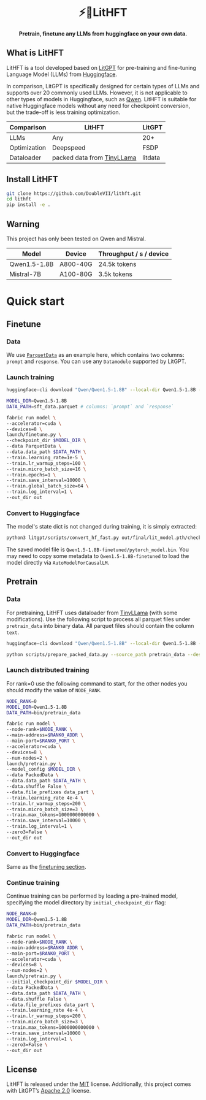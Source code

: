 <div align="center">


# ⚡️🤗LitHFT

**Pretrain, finetune any LLMs from huggingface on your own data.**

</div>

## What is LitHFT

LitHFT is a tool developed based on [LitGPT](https://github.com/Lightning-AI/litgpt) for pre-training and fine-tuning Language Model (LLMs) from [Huggingface](https://huggingface.co/).

In comparison, LitGPT is specifically designed for certain types of LLMs and supports over 20 commonly used LLMs. However, it is not applicable to other types of models in Huggingface, such as [Qwen](https://huggingface.co/Qwen). LitHFT is suitable for native Huggingface models without any need for checkpoint conversion, but the trade-off is less training optimization. 

|Comparison|LitHFT|LitGPT|
|----|----|----|
|LLMs|Any|20+|
|Optimization|Deepspeed|FSDP|
|Dataloader|packed data from [TinyLLama](https://github.com/jzhang38/TinyLlama)|litdata|


## Install LitHFT

```bash
git clone https://github.com/DoubleVII/lithft.git
cd lithft
pip install -e .
```

## Warning
This project has only been tested on Qwen and Mistral.

|Model|Device|Throughput / s / device|
|----|----|----|
|Qwen1.5-1.8B|A800-40G|24.5k tokens|
|Mistral-7B|A100-80G|3.5k tokens|


# Quick start

## Finetune

### Data
We use [`ParquetData`](./litgpt/data/parquet_sft_data.py) as an example here, which contains two columns: `prompt` and `response`. You can use any `Datamodule` supported by LitGPT.

### Launch training

```bash
huggingface-cli download "Qwen/Qwen1.5-1.8B" --local-dir Qwen1.5-1.8B --local-dir-use-symlinks False

MODEL_DIR=Qwen1.5-1.8B
DATA_PATH=sft_data.parquet # columns: `prompt` and `response`

fabric run model \
--accelerator=cuda \
--devices=8 \
launch/finetune.py \
--checkpoint_dir $MODEL_DIR \
--data ParquetData \
--data.data_path $DATA_PATH \
--train.learning_rate=1e-5 \
--train.lr_warmup_steps=100 \
--train.micro_batch_size=16 \
--train.epochs=1 \
--train.save_interval=10000 \
--train.global_batch_size=64 \
--train.log_interval=1 \
--out_dir out
```


### Convert to Huggingface
The model's state dict is not changed during training, it is simply extracted:
```bash
python3 litgpt/scripts/convert_hf_fast.py out/final/lit_model.pth/checkpoint/mp_rank_00_model_states.pt Qwen1.5-1.8B-finetuned
```
The saved model file is `Qwen1.5-1.8B-finetuned/pytorch_model.bin`.
You may need to copy some metadata to `Qwen1.5-1.8B-finetuned` to load the model directly via `AutoModelForCausalLM`.

## Pretrain

### Data
For pretraining, LitHFT uses dataloader from [TinyLLama](https://github.com/jzhang38/TinyLlama) (with some modifications). Use the following script to process all parquet files under `pretrain_data` into binary data. All parquet files should contain the column `text`.


```bash
huggingface-cli download "Qwen/Qwen1.5-1.8B" --local-dir Qwen1.5-1.8B --local-dir-use-symlinks False

python scripts/prepare_packed_data.py --source_path pretrain_data --destination_path bin/pretrain_data --tokenizer_path Qwen1.5-1.8B --prefix data_part
```

### Launch distributed training

For rank=0 use the following command to start, for the other nodes you should modify the value of `NODE_RANK`.

```bash
NODE_RANK=0
MODEL_DIR=Qwen1.5-1.8B
DATA_PATH=bin/pretrain_data

fabric run model \
--node-rank=$NODE_RANK \
--main-address=$RANK0_ADDR \
--main-port=$RANK0_PORT \
--accelerator=cuda \
--devices=8 \
--num-nodes=2 \
launch/pretrain.py \
--model_config $MODEL_DIR \
--data PackedData \
--data.data_path $DATA_PATH \
--data.shuffle False \
--data.file_prefixes data_part \
--train.learning_rate 4e-4 \
--train.lr_warmup_steps=200 \
--train.micro_batch_size=3 \
--train.max_tokens=1000000000000 \
--train.save_interval=10000 \
--train.log_interval=1 \
--zero3=False \
--out_dir out
```

### Convert to Huggingface

Same as the [finetuning section](#convert-to-huggingface).

### Continue training

Continue training can be performed by loading a pre-trained model, specifying the model directory by `initial_checkpoint_dir` flag:


```bash
NODE_RANK=0
MODEL_DIR=Qwen1.5-1.8B
DATA_PATH=bin/pretrain_data

fabric run model \
--node-rank=$NODE_RANK \
--main-address=$RANK0_ADDR \
--main-port=$RANK0_PORT \
--accelerator=cuda \
--devices=8 \
--num-nodes=2 \
launch/pretrain.py \
--initial_checkpoint_dir $MODEL_DIR \
--data PackedData \
--data.data_path $DATA_PATH \
--data.shuffle False \
--data.file_prefixes data_part \
--train.learning_rate 4e-4 \
--train.lr_warmup_steps=200 \
--train.micro_batch_size=3 \
--train.max_tokens=1000000000000 \
--train.save_interval=10000 \
--train.log_interval=1 \
--zero3=False \
--out_dir out
```



## License

LitHFT is released under the [MIT](https://github.com/DoubleVII/lithft/blob/main/LICENSE) license. Additionally, this project comes with LitGPT’s [Apache 2.0](https://github.com/Lightning-AI/litgpt/blob/main/LICENSE) license.